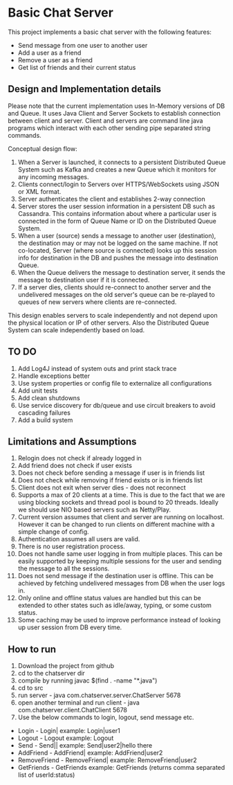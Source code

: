 # Basic Chat Server

This project implements a basic chat server with the following features:

* Send message from one user to another user
* Add a user as a friend
* Remove a user as a friend
* Get list of friends and their current status

## Design and Implementation details

Please note that the current implementation uses In-Memory versions of DB and Queue. It uses Java Client and Server Sockets to establish connection
between client and server. Client and servers are command line java programs which interact with each other sending pipe separated string commands.

Conceptual design flow:

1. When a Server is launched, it connects to a persistent Distributed Queue System such as Kafka and creates a new Queue which it monitors
for any incoming messages.
2. Clients connect/login to Servers over HTTPS/WebSockets using JSON or XML format.
3. Server authenticates the client and establishes 2-way connection
4. Server stores the user session information in a persistent DB such as Cassandra. This contains information about where
a particular user is connected in the form of Queue Name or ID on the Distributed Queue System.
5. When a user (source) sends a message to another user (destination), the destination may or may not be logged on the same machine.
If not co-located, Server (where source is connected) looks up this session info for destination in the DB and pushes the message into destination Queue.
6. When the Queue delivers the message to destination server, it sends the message to destination user if it is connected.
7. If a server dies, clients should re-connect to another server and the undelivered messages on the old server's queue can be re-played to queues of new servers where clients are re-connected.

This design enables servers to scale independently and not depend upon the physical location or IP of other servers.
Also the Distributed Queue System can scale independently based on load.



## TO DO

1. Add Log4J instead of system outs and print stack trace
2. Handle exceptions better
3. Use system properties or config file to externalize all configurations
4. Add unit tests
5. Add clean shutdowns
6. Use service discovery for db/queue and use circuit breakers to avoid cascading failures
7. Add a build system

## Limitations and Assumptions

1. Relogin does not check if already logged in
2. Add friend does not check if user exists
3. Does not check before sending a message if user is in friends list
4. Does not check while removing if friend exists or is in friends list
5. Client does not exit when server dies - does not reconnect
6. Supports a max of 20 clients at a time. This is due to the fact that we are using blocking sockets and thread pool is bound to 20 threads. Ideally we should use NIO based servers such as Netty/Play.
7. Current version assumes that client and server are running on localhost. However it can be changed to run clients on different machine with a simple change of config.
8. Authentication assumes all users are valid.
9. There is no user registration process.
10. Does not handle same user logging in from multiple places. This can be easily supported by keeping multiple sessions for the user and sending the message to all the sessions.
11. Does not send message if the destination user is offline. This can be achieved by fetching undelivered messages from DB when the user logs in.
12. Only online and offline status values are handled but this can be extended to other states such as idle/away, typing, or some custom status.
13. Some caching may be used to improve performance instead of looking up user session from DB every time.



## How to run

1. Download the project from github
2. cd to the chatserver dir
3. compile by running javac $(find . -name "*.java")
4. cd to src
5. run server - java com.chatserver.server.ChatServer 5678
6. open another terminal and run client - java com.chatserver.client.ChatClient 5678
7. Use the below commands to login, logout, send message etc.

 * Login - Login|<userId> example: Login|user1
 * Logout - Logout example: Logout
 * Send - Send|<userId>|<message> example: Send|user2|hello there
 * AddFriend - AddFriend|<userId> example: AddFriend|user2
 * RemoveFriend - RemoveFriend|<userId> example: RemoveFriend|user2
 * GetFriends - GetFriends example: GetFriends (returns comma separated list of userId:status)

